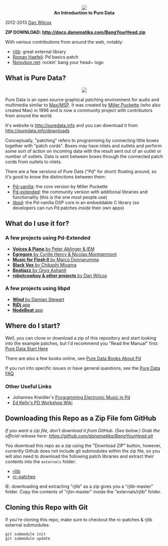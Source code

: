<p align="center">
<img src="https://raw.github.com/danomatika/BangYourHead/master/pd_headbang.png"/><br>
<strong>An Introduction to Pure Data</strong>
</p>

2012-2013 [Dan Wilcox](http://danomatika.com)

**ZIP DOWNLOAD: <http://docs.danomatika.com/BangYourHead.zip>**

With various contributions from around the web, notably:

* [rjlib](https://github.com/rjdj/rjlib): great external library
* [Roman Haefeli](http://romanhaefeli.net): Pd basics patch
* [Noisybox.net](http://noisybox.net/computers/pd): rockin' bang your head~ logo

What is Pure Data?
------------------

<p align="center">
<img src="https://raw.github.com/danomatika/BangYourHead/master/pd_patch.png"/>
</p>

Pure Data is an open source graphical patching environment for audio and multimedia similar to [Max/MSP](http://cycling74.com/products/max). It was created by [Miller Puckette](http://crca.ucsd.edu/~msp) (who also created Max) in 1996 and is now a community project with contributors from around the world.

It's website is <http://puredata.info> and you can download it from <http://puredata.info/downloads>

Conceptually, "patching" refers to programming by connecting little boxes together with "patch cords". Boxes may have inlets and outlets and perform some sort of action on incoming data with the result sent out of an outlet or number of outlets. Data is sent between boxes through the connected patch cords from outlets to inlets.

There are a few versions of Pure Data ("Pd" for short) floating around, so it's good to know the distinctions between them:

* [Pd-vanilla](http://crca.ucsd.edu/~msp/software.html): the core version by Miller Puckette
* [Pd-extended](http://puredata.info/downloads): the community version with additional libraries and functionality (this is the one most people use)
* [libpd](https://github.com/libpd/libpd): the Pd-vanilla DSP core in an embeddable C library (so developers can run Pd patches *inside* their own apps)

What do I use it for?
---------------------

### A few projects using Pd-Extended

* [**Voices & Piano** by Peter Ablinger & IEM](http://www.youtube.com/watch?v=muCPjK4nGY4)
* [**Egregore** by Cyrille Henry & Nicolas Montgermont](https://vimeo.com/24932723)
* [**Music for Flesh II** by Marco Donnarumma](http://vimeo.com/36580607)
* [**Black Vox** by Chikashi Miyama](https://vimeo.com/36557405)
* [**Beatjazz** by Onyx Ashanti](http://www.youtube.com/watch?v=-0v7mTvJ8M4)
* [**robotcowboy & other projects** by Dan Wilcox](https://vimeo.com/9243889)

### A few projects using libpd

* [**Wind** by Damian Stewart](https://vimeo.com/38784510)
* [**RjDj** app](http://www.youtube.com/watch?v=Q5Oa61KIBvs)
* [**NodeBeat** app](http://www.youtube.com/watch?v=e9Ohbb7Zxlg)

Where do I start?
-----------------

Well, you can clone or download a zip of this repository and start looking into the example patches, but I'd recommend you "Read the Manual" first: [Pure Data Start Here](http://puredata.info/docs/StartHere)

There are also a few books online, see [Pure Data Books About Pd](http://puredata.info/docs/BooksAboutPd)

If you run into specific issues or have general questions, see the [Pure Data FAQ](http://puredata.info/docs/faq)

### Other Useful Links

* Johannes Kreidler's [Programming Electronic Music in Pd](http://www.pd-tutorial.com)
* [Ed Kelly's PD Workshop Wiki](http://puredata.wikispaces.com)

Downloading this Repo as a Zip File fom GitHub
----------------------------------------------

*If you want a zip file, don't download it from GitHub. (See below.) Grab the official release here: <https://github.com/danomatika/BangYourHead.git>*

You download this repo as a zip using the "Download ZIP" button, however, currently Github does not include git submodules within the zip file, so you will also need to download the following patch libraries and extract their contents into the `externals` folder:

* [rjlib](https://github.com/rjdj/rjlib)
* [rc-patches](https://github.com/danomatika/rc-patches)

IE: downloading and extracting "rjlib" as a zip gives you a "rjlib-master" folder. Copy the contents of "rjlin-master" inside the "externals/rjlib" folder. 

Cloning this Repo with Git
--------------------------
If you're cloning this repo, make sure to checkout the rc-patches & rjlib external submodules:  
	  
	git submodule init
	git submodule update

